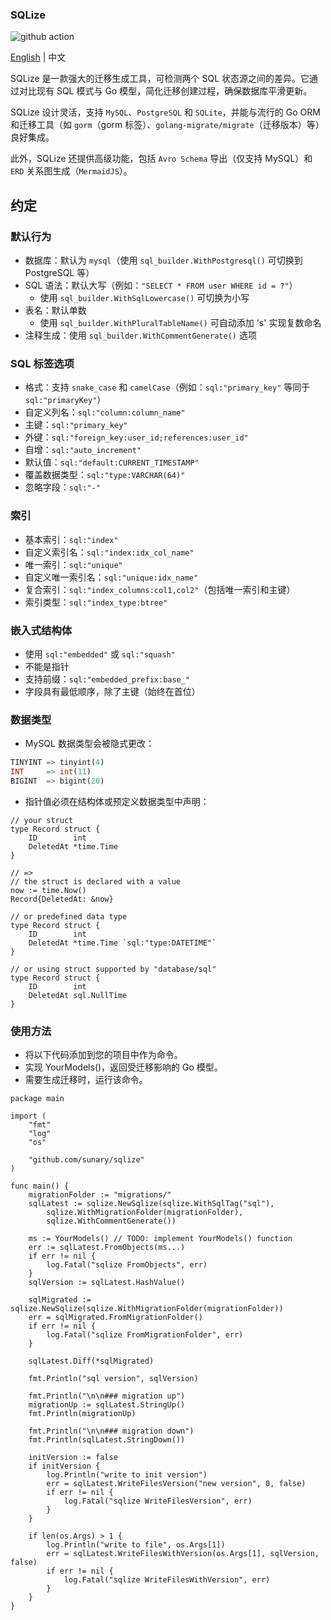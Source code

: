 ### SQLize

![github action](https://github.com/sunary/sqlize/actions/workflows/go.yml/badge.svg)

[English](README.md) | 中文

SQLize 是一款强大的迁移生成工具，可检测两个 SQL 状态源之间的差异。它通过对比现有 SQL 模式与 Go 模型，简化迁移创建过程，确保数据库平滑更新。

SQLize 设计灵活，支持 `MySQL`、`PostgreSQL` 和 `SQLite`，并能与流行的 Go ORM 和迁移工具（如 `gorm`（gorm 标签）、`golang-migrate/migrate`（迁移版本）等）良好集成。

此外，SQLize 还提供高级功能，包括 `Avro Schema` 导出（仅支持 MySQL）和 `ERD` 关系图生成（`MermaidJS`）。

## 约定

### 默认行为

- 数据库：默认为 `mysql`（使用 `sql_builder.WithPostgresql()` 可切换到 PostgreSQL 等）
- SQL 语法：默认大写（例如：`"SELECT * FROM user WHERE id = ?"`）
  - 使用 `sql_builder.WithSqlLowercase()` 可切换为小写
- 表名：默认单数
  - 使用 `sql_builder.WithPluralTableName()` 可自动添加 's' 实现复数命名
- 注释生成：使用 `sql_builder.WithCommentGenerate()` 选项

### SQL 标签选项

- 格式：支持 `snake_case` 和 `camelCase`（例如：`sql:"primary_key"` 等同于 `sql:"primaryKey"`）
- 自定义列名：`sql:"column:column_name"`
- 主键：`sql:"primary_key"`
- 外键：`sql:"foreign_key:user_id;references:user_id"`
- 自增：`sql:"auto_increment"`
- 默认值：`sql:"default:CURRENT_TIMESTAMP"`
- 覆盖数据类型：`sql:"type:VARCHAR(64)"`
- 忽略字段：`sql:"-"`

### 索引

- 基本索引：`sql:"index"`
- 自定义索引名：`sql:"index:idx_col_name"`
- 唯一索引：`sql:"unique"`
- 自定义唯一索引名：`sql:"unique:idx_name"`
- 复合索引：`sql:"index_columns:col1,col2"`（包括唯一索引和主键）
- 索引类型：`sql:"index_type:btree"`

### 嵌入式结构体

- 使用 `sql:"embedded"` 或 `sql:"squash"`
- 不能是指针
- 支持前缀：`sql:"embedded_prefix:base_"`
- 字段具有最低顺序，除了主键（始终在首位）

### 数据类型

- MySQL 数据类型会被隐式更改：

```sql
TINYINT => tinyint(4)
INT     => int(11)
BIGINT  => bigint(20)
```

- 指针值必须在结构体或预定义数据类型中声明：

```golang
// your struct
type Record struct {
	ID        int
	DeletedAt *time.Time
}

// =>
// the struct is declared with a value
now := time.Now()
Record{DeletedAt: &now}

// or predefined data type
type Record struct {
	ID        int
	DeletedAt *time.Time `sql:"type:DATETIME"`
}

// or using struct supported by "database/sql"
type Record struct {
	ID        int
	DeletedAt sql.NullTime
}
```

### 使用方法

- 将以下代码添加到您的项目中作为命令。
- 实现 YourModels()，返回受迁移影响的 Go 模型。
- 需要生成迁移时，运行该命令。

```golang
package main

import (
	"fmt"
	"log"
	"os"

	"github.com/sunary/sqlize"
)

func main() {
	migrationFolder := "migrations/"
	sqlLatest := sqlize.NewSqlize(sqlize.WithSqlTag("sql"),
		sqlize.WithMigrationFolder(migrationFolder),
		sqlize.WithCommentGenerate())

	ms := YourModels() // TODO: implement YourModels() function
	err := sqlLatest.FromObjects(ms...)
	if err != nil {
		log.Fatal("sqlize FromObjects", err)
	}
	sqlVersion := sqlLatest.HashValue()

	sqlMigrated := sqlize.NewSqlize(sqlize.WithMigrationFolder(migrationFolder))
	err = sqlMigrated.FromMigrationFolder()
	if err != nil {
		log.Fatal("sqlize FromMigrationFolder", err)
	}

	sqlLatest.Diff(*sqlMigrated)

	fmt.Println("sql version", sqlVersion)

	fmt.Println("\n\n### migration up")
	migrationUp := sqlLatest.StringUp()
	fmt.Println(migrationUp)

	fmt.Println("\n\n### migration down")
	fmt.Println(sqlLatest.StringDown())

	initVersion := false
	if initVersion {
		log.Println("write to init version")
		err = sqlLatest.WriteFilesVersion("new version", 0, false)
		if err != nil {
			log.Fatal("sqlize WriteFilesVersion", err)
		}
	}

	if len(os.Args) > 1 {
		log.Println("write to file", os.Args[1])
		err = sqlLatest.WriteFilesWithVersion(os.Args[1], sqlVersion, false)
		if err != nil {
			log.Fatal("sqlize WriteFilesWithVersion", err)
		}
	}
}
```
